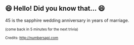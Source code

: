 ## 😄 Hello! Did you know that... 😄
45 is the sapphire wedding anniversary in years of marriage.

<sup>(come back in 5 minutes for the next trivia)</sup>


<sup>Credits: http://numbersapi.com</sup>
